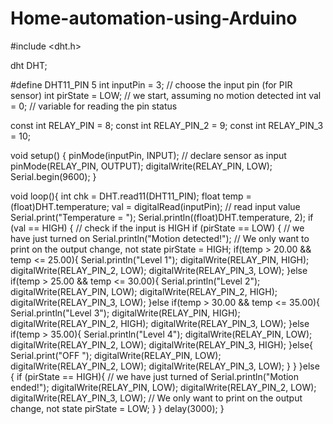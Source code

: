 # Home-automation-using-Arduino

#include <dht.h>

dht DHT;

#define DHT11_PIN 5
int inputPin = 3;               // choose the input pin (for PIR sensor)
int pirState = LOW;             // we start, assuming no motion detected
int val = 0;                    // variable for reading the pin status

const int RELAY_PIN = 8;
const int RELAY_PIN_2 = 9;
const int RELAY_PIN_3 = 10;
 
void setup() {
  pinMode(inputPin, INPUT);     // declare sensor as input
  pinMode(RELAY_PIN, OUTPUT);
  digitalWrite(RELAY_PIN, LOW);
  Serial.begin(9600);
}
 
void loop(){
  int chk = DHT.read11(DHT11_PIN);
  float temp = (float)DHT.temperature;
  val = digitalRead(inputPin);  // read input value
  Serial.print("Temperature = ");
  Serial.println((float)DHT.temperature, 2);
  if (val == HIGH) {            // check if the input is HIGH
    if (pirState == LOW) {
      // we have just turned on
      Serial.println("Motion detected!");
      // We only want to print on the output change, not state
      pirState = HIGH;
      if(temp > 20.00 && temp <= 25.00){
        Serial.println("Level 1");
        digitalWrite(RELAY_PIN, HIGH);
        digitalWrite(RELAY_PIN_2, LOW);
        digitalWrite(RELAY_PIN_3, LOW);
      }else if(temp > 25.00 && temp <= 30.00){
        Serial.println("Level 2");
        digitalWrite(RELAY_PIN, LOW);
        digitalWrite(RELAY_PIN_2, HIGH);
        digitalWrite(RELAY_PIN_3, LOW);
      }else if(temp > 30.00 && temp <= 35.00){
        Serial.println("Level 3");
        digitalWrite(RELAY_PIN, HIGH);
        digitalWrite(RELAY_PIN_2, HIGH);
        digitalWrite(RELAY_PIN_3, LOW);
      }else if(temp > 35.00){
        Serial.println("Level 4");
        digitalWrite(RELAY_PIN, LOW);
        digitalWrite(RELAY_PIN_2, LOW);
        digitalWrite(RELAY_PIN_3, HIGH);
      }else{
        Serial.print("OFF ");
        digitalWrite(RELAY_PIN, LOW);
        digitalWrite(RELAY_PIN_2, LOW);
        digitalWrite(RELAY_PIN_3, LOW);
      }
      }
      }else {
    if (pirState == HIGH){
      // we have just turned of
      Serial.println("Motion ended!");
      digitalWrite(RELAY_PIN, LOW);
        digitalWrite(RELAY_PIN_2, LOW);
        digitalWrite(RELAY_PIN_3, LOW);
      // We only want to print on the output change, not state
      pirState = LOW;
    }
  }
  delay(3000);
    }
